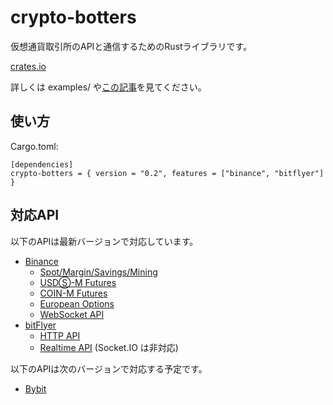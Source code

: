 # crypto-botters
仮想通貨取引所のAPIと通信するためのRustライブラリです。

[crates.io](https://crates.io/crates/crypto-botters)

詳しくは examples/ や[この記事](https://qiita.com/negi_grass/items/dc67d0af0d7b8d1b5d78)を見てください。

## 使い方

Cargo.toml:
```
[dependencies]
crypto-botters = { version = "0.2", features = ["binance", "bitflyer"] }
```

## 対応API
以下のAPIは最新バージョンで対応しています。
- [Binance](https://www.binance.com/en)
  - [Spot/Margin/Savings/Mining](https://binance-docs.github.io/apidocs/spot/en/)
  - [USDⓈ-M Futures](https://binance-docs.github.io/apidocs/futures/en/)
  - [COIN-M Futures](https://binance-docs.github.io/apidocs/delivery/en/)
  - [European Options](https://binance-docs.github.io/apidocs/voptions/en/)
  - [WebSocket API](https://binance-docs.github.io/apidocs/websocket_api/en/)
- [bitFlyer](https://bitflyer.com)
  - [HTTP API](https://lightning.bitflyer.com/docs)
  - [Realtime API](https://bf-lightning-api.readme.io/docs) (Socket.IO は非対応)

以下のAPIは次のバージョンで対応する予定です。
- [Bybit](https://www.bybit.com)
